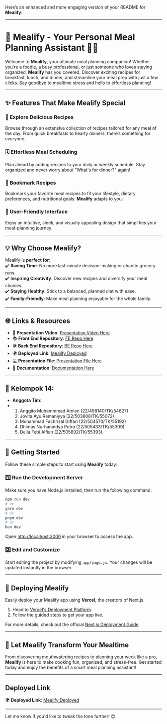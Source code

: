 Here’s an enhanced and more engaging version of your README for **Mealify**:

---

# 🌟 **Mealify - Your Personal Meal Planning Assistant** 🍳🍴  

Welcome to **Mealify**, your ultimate meal planning companion! Whether you're a foodie, a busy professional, or just someone who loves staying organized, **Mealify** has you covered. Discover exciting recipes for breakfast, lunch, and dinner, and streamline your meal prep with just a few clicks. Say goodbye to mealtime stress and hello to effortless planning!  

---

## ✨ **Features That Make Mealify Special**  

### 🥘 **Explore Delicious Recipes**  
Browse through an extensive collection of recipes tailored for any meal of the day. From quick breakfasts to hearty dinners, there’s something for everyone.  

### 🗓️ **Effortless Meal Scheduling**  
Plan ahead by adding recipes to your daily or weekly schedule. Stay organized and never worry about "What's for dinner?" again!  

### 🎯 **Bookmark Recipes**  
Bookmark your favorite meal recipes to fit your lifestyle, dietary preferences, and nutritional goals. **Mealify** adapts to you.  

### 🚀 **User-Friendly Interface**  
Enjoy an intuitive, sleek, and visually appealing design that simplifies your meal-planning journey.  

---

## 💡 **Why Choose Mealify?**  

Mealify is **perfect for**:  
✔️ **Saving Time**: No more last-minute decision-making or chaotic grocery runs.  
✔️ **Inspiring Creativity**: Discover new recipes and diversify your meal choices.  
✔️ **Staying Healthy**: Stick to a balanced, planned diet with ease.  
✔️ **Family-Friendly**: Make meal planning enjoyable for the whole family.  

---

## 🌐 **Links & Resources**  

- 🔗 **Presentation Video**: [Presentation Video Here](https://drive.google.com/drive/folders/1HQZoPixgy_8IgZMrR2Gis--wIB-WZaVr?usp=sharing)  
- 📚 **Front End Repository**: [FE Repo Here](https://github.com/mfachrizalg/mealify)  
- 🛠️ **Back End Repository**: [BE Repo Here](https://github.com/mfachrizalg/backend-paw) 
- 🌍 **Deployed Link**: [Mealify Deployed](https://mealify-roan.vercel.app/)
- 💻 **Presentation File**: [Presentation File Here](https://docs.google.com/presentation/d/10UMJ2X5jyCIfYAUiEDsXdmdg9mYiktz97qwTCaqNST8/edit?usp=sharing)
- 📃 **Documentation**: [Documentation Here](https://docs.google.com/document/d/1bPsulj_aAhHKPiIk6kgwSu5OKa_Af9Skj1j7zizU5QQ/edit?usp=sharing)

---

## 👥 Kelompok 14: 
- **Anggota Tim**:
- 1. Anggito Muhammmad Amien (22/498140/TK/54627)
  2. Jovita Ayu Ramaniyya (22/503808/TK/55072)
  3. Muhammad Fachrizal Giffari (22/504570/TK/55192)
  4. Dhimas Nurhanindya Putra (22/505433/TK/55309)
  5. Della Febi Alfian (22/505892/TK/55393) 

---

## 🚀 **Getting Started**  

Follow these simple steps to start using **Mealify** today:  

### 1️⃣ Run the Development Server  
Make sure you have Node.js installed, then run the following command:  

```bash
npm run dev
# or
yarn dev
# or
pnpm dev
# or
bun dev
```  

Open [http://localhost:3000](http://localhost:3000) in your browser to access the app.  

### 2️⃣ Edit and Customize  
Start editing the project by modifying `app/page.js`. Your changes will be updated instantly in the browser.  


---

## 🚢 **Deploying Mealify**  

Easily deploy your Mealify app using **Vercel**, the creators of Next.js.  

1. Head to [Vercel's Deployment Platform](https://vercel.com/new?utm_medium=default-template&filter=next.js&utm_source=create-next-app&utm_campaign=create-next-app-readme).  
2. Follow the guided steps to get your app live.  

For more details, check out the official [Next.js Deployment Guide](https://nextjs.org/docs/app/building-your-application/deploying).  

---

## 🎉 **Let Mealify Transform Your Mealtime**  

From discovering mouthwatering recipes to planning your week like a pro, **Mealify** is here to make cooking fun, organized, and stress-free. Get started today and enjoy the benefits of a smart meal planning assistant!  

---

## Deployed Link
🌍 **Deployed Link**: [Mealify Deployed](https://mealify-roan.vercel.app/)

---
Let me know if you'd like to tweak the tone further! 😊
